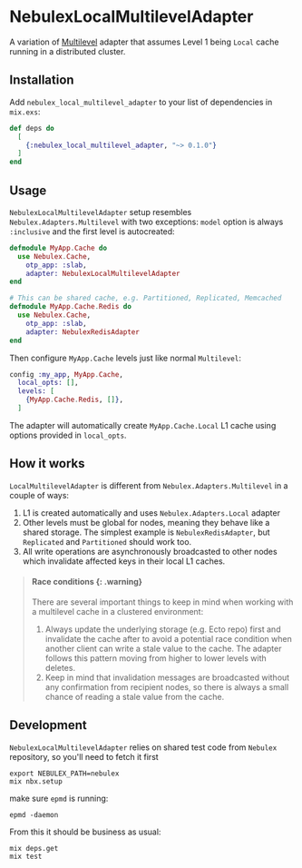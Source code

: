 # NebulexLocalMultilevelAdapter

A variation of
[Multilevel](https://hexdocs.pm/nebulex/Nebulex.Adapters.Multilevel.html)
adapter that assumes Level 1 being `Local` cache running in a distributed
cluster.

## Installation

Add `nebulex_local_multilevel_adapter` to your list of dependencies in `mix.exs`:

```elixir
def deps do
  [
    {:nebulex_local_multilevel_adapter, "~> 0.1.0"}
  ]
end
```

## Usage

<!-- MDOC -->

`NebulexLocalMultilevelAdapter` setup resembles `Nebulex.Adapters.Multilevel` with two exceptions: `model` option is always
`:inclusive` and the first level is autocreated:

```elixir
defmodule MyApp.Cache do
  use Nebulex.Cache,
    otp_app: :slab,
    adapter: NebulexLocalMultilevelAdapter
end

# This can be shared cache, e.g. Partitioned, Replicated, Memcached
defmodule MyApp.Cache.Redis do
  use Nebulex.Cache,
    otp_app: :slab,
    adapter: NebulexRedisAdapter
end
```

Then configure `MyApp.Cache` levels just like normal `Multilevel`:

```elixir
config :my_app, MyApp.Cache,
  local_opts: [],
  levels: [
    {MyApp.Cache.Redis, []},
  ]
```

The adapter will automatically create `MyApp.Cache.Local` L1 cache using options
provided in `local_opts`.

## How it works

`LocalMultilevelAdapter` is different from `Nebulex.Adapters.Multilevel` in a couple of ways:

1. L1 is created automatically and uses `Nebulex.Adapters.Local` adapter
2. Other levels must be global for nodes, meaning they behave like a shared
  storage. The simplest example is `NebulexRedisAdapter`, but `Replicated` and
  `Partitioned` should work too.
3. All write operations are asynchronously broadcasted to other nodes which
  invalidate affected keys in their local L1 caches.

> #### Race conditions {: .warning}
> There are several important things to keep in mind when working with a
> multilevel cache in a clustered environment:
> 1. Always update the underlying storage (e.g. Ecto repo) first and invalidate
>    the cache after to avoid a potential race condition when another client can
>    write a stale value to the cache. The adapter follows this pattern moving
>    from higher to lower levels with deletes.
> 2. Keep in mind that invalidation messages are broadcasted without any
>    confirmation from recipient nodes, so there is always a small chance of
>    reading a stale value from the cache.

<!-- MDOC -->

## Development

`NebulexLocalMultilevelAdapter` relies on shared test code from `Nebulex` repository, so you'll need to fetch it first

```console
export NEBULEX_PATH=nebulex
mix nbx.setup
```

make sure `epmd` is running:

```console
epmd -daemon
```

From this it should be business as usual:

```console
mix deps.get
mix test
```

